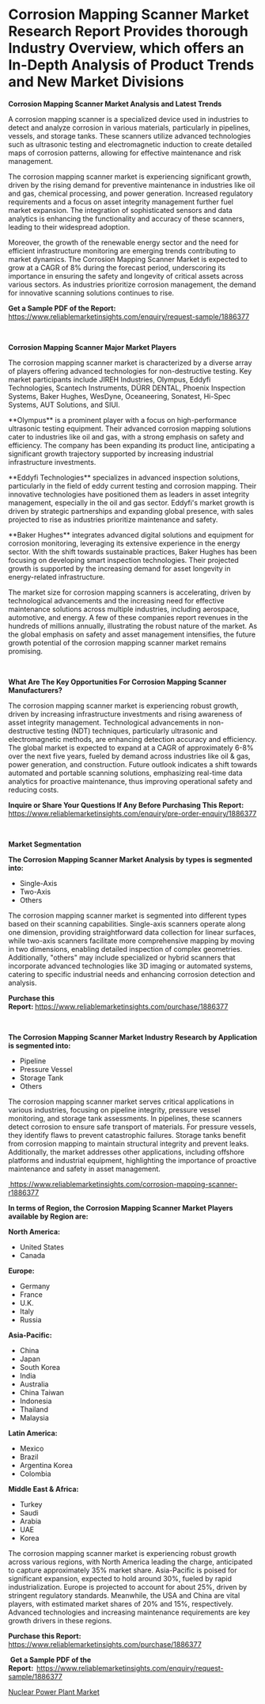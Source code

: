 <p><h1>Corrosion Mapping Scanner Market Research Report Provides thorough Industry Overview, which offers an In-Depth Analysis of Product Trends and New Market Divisions</h1></p><p><strong>Corrosion Mapping Scanner Market Analysis and Latest Trends</strong></p>
<p><p>A corrosion mapping scanner is a specialized device used in industries to detect and analyze corrosion in various materials, particularly in pipelines, vessels, and storage tanks. These scanners utilize advanced technologies such as ultrasonic testing and electromagnetic induction to create detailed maps of corrosion patterns, allowing for effective maintenance and risk management.</p><p>The corrosion mapping scanner market is experiencing significant growth, driven by the rising demand for preventive maintenance in industries like oil and gas, chemical processing, and power generation. Increased regulatory requirements and a focus on asset integrity management further fuel market expansion. The integration of sophisticated sensors and data analytics is enhancing the functionality and accuracy of these scanners, leading to their widespread adoption.</p><p>Moreover, the growth of the renewable energy sector and the need for efficient infrastructure monitoring are emerging trends contributing to market dynamics. The Corrosion Mapping Scanner Market is expected to grow at a CAGR of 8% during the forecast period, underscoring its importance in ensuring the safety and longevity of critical assets across various sectors. As industries prioritize corrosion management, the demand for innovative scanning solutions continues to rise.</p></p>
<p><strong>Get a Sample PDF of the Report:&nbsp;</strong> <a href="https://www.reliablemarketinsights.com/enquiry/request-sample/1886377?utm_campaign=2280&utm_medium=2&utm_source=Github&utm_content=ia&utm_term=10042025&utm_id=corrosion-mapping-scanner">https://www.reliablemarketinsights.com/enquiry/request-sample/1886377</a></p>
<p>&nbsp;</p>
<p><strong>Corrosion Mapping Scanner Major Market Players</strong></p>
<p><p>The corrosion mapping scanner market is characterized by a diverse array of players offering advanced technologies for non-destructive testing. Key market participants include JIREH Industries, Olympus, Eddyfi Technologies, Scantech Instruments, DÜRR DENTAL, Phoenix Inspection Systems, Baker Hughes, WesDyne, Oceaneering, Sonatest, Hi-Spec Systems, AUT Solutions, and SIUI.</p><p>**Olympus** is a prominent player with a focus on high-performance ultrasonic testing equipment. Their advanced corrosion mapping solutions cater to industries like oil and gas, with a strong emphasis on safety and efficiency. The company has been expanding its product line, anticipating a significant growth trajectory supported by increasing industrial infrastructure investments.</p><p>**Eddyfi Technologies** specializes in advanced inspection solutions, particularly in the field of eddy current testing and corrosion mapping. Their innovative technologies have positioned them as leaders in asset integrity management, especially in the oil and gas sector. Eddyfi's market growth is driven by strategic partnerships and expanding global presence, with sales projected to rise as industries prioritize maintenance and safety.</p><p>**Baker Hughes** integrates advanced digital solutions and equipment for corrosion monitoring, leveraging its extensive experience in the energy sector. With the shift towards sustainable practices, Baker Hughes has been focusing on developing smart inspection technologies. Their projected growth is supported by the increasing demand for asset longevity in energy-related infrastructure.</p><p>The market size for corrosion mapping scanners is accelerating, driven by technological advancements and the increasing need for effective maintenance solutions across multiple industries, including aerospace, automotive, and energy. A few of these companies report revenues in the hundreds of millions annually, illustrating the robust nature of the market. As the global emphasis on safety and asset management intensifies, the future growth potential of the corrosion mapping scanner market remains promising.</p></p>
<p>&nbsp;</p>
<p><strong>What Are The Key Opportunities For Corrosion Mapping Scanner Manufacturers?</strong></p>
<p><p>The corrosion mapping scanner market is experiencing robust growth, driven by increasing infrastructure investments and rising awareness of asset integrity management. Technological advancements in non-destructive testing (NDT) techniques, particularly ultrasonic and electromagnetic methods, are enhancing detection accuracy and efficiency. The global market is expected to expand at a CAGR of approximately 6-8% over the next five years, fueled by demand across industries like oil & gas, power generation, and construction. Future outlook indicates a shift towards automated and portable scanning solutions, emphasizing real-time data analytics for proactive maintenance, thus improving operational safety and reducing costs.</p></p>
<p><strong>Inquire or Share Your Questions If Any Before Purchasing This Report:</strong> <a href="https://www.reliablemarketinsights.com/enquiry/pre-order-enquiry/1886377?utm_campaign=2280&utm_medium=2&utm_source=Github&utm_content=ia&utm_term=10042025&utm_id=corrosion-mapping-scanner">https://www.reliablemarketinsights.com/enquiry/pre-order-enquiry/1886377</a></p>
<p>&nbsp;</p>
<p><strong>Market Segmentation</strong></p>
<p><strong>The Corrosion Mapping Scanner Market Analysis by types is segmented into:</strong></p>
<p><ul><li>Single-Axis</li><li>Two-Axis</li><li>Others</li></ul></p>
<p><p>The corrosion mapping scanner market is segmented into different types based on their scanning capabilities. Single-axis scanners operate along one dimension, providing straightforward data collection for linear surfaces, while two-axis scanners facilitate more comprehensive mapping by moving in two dimensions, enabling detailed inspection of complex geometries. Additionally, "others" may include specialized or hybrid scanners that incorporate advanced technologies like 3D imaging or automated systems, catering to specific industrial needs and enhancing corrosion detection and analysis.</p></p>
<p><strong>Purchase this Report:&nbsp;</strong><a href="https://www.reliablemarketinsights.com/purchase/1886377?utm_campaign=2280&utm_medium=2&utm_source=Github&utm_content=ia&utm_term=10042025&utm_id=corrosion-mapping-scanner">https://www.reliablemarketinsights.com/purchase/1886377</a></p>
<p>&nbsp;</p>
<p><strong>The Corrosion Mapping Scanner Market Industry Research by Application is segmented into:</strong></p>
<p><ul><li>Pipeline</li><li>Pressure Vessel</li><li>Storage Tank</li><li>Others</li></ul></p>
<p><p>The corrosion mapping scanner market serves critical applications in various industries, focusing on pipeline integrity, pressure vessel monitoring, and storage tank assessments. In pipelines, these scanners detect corrosion to ensure safe transport of materials. For pressure vessels, they identify flaws to prevent catastrophic failures. Storage tanks benefit from corrosion mapping to maintain structural integrity and prevent leaks. Additionally, the market addresses other applications, including offshore platforms and industrial equipment, highlighting the importance of proactive maintenance and safety in asset management.</p></p>
<p><a href="https://www.reliablemarketinsights.com/corrosion-mapping-scanner-r1886377?utm_campaign=2280&utm_medium=2&utm_source=Github&utm_content=ia&utm_term=10042025&utm_id=corrosion-mapping-scanner">&nbsp;https://www.reliablemarketinsights.com/corrosion-mapping-scanner-r1886377</a></p>
<p><strong>In terms of Region, the Corrosion Mapping Scanner Market Players available by Region are:</strong></p>
<p>
    <p> <strong> North America: </strong>
        <ul>
            <li>United States</li>
            <li>Canada</li>
        </ul>
        </p> 
    <p> <strong> Europe: </strong>
        <ul>
            <li>Germany</li>
            <li>France</li>
            <li>U.K.</li>
            <li>Italy</li>
            <li>Russia</li>
        </ul>
        </p> 
    <p> <strong> Asia-Pacific: </strong>
        <ul>
            <li>China</li>
            <li>Japan</li>
            <li>South Korea</li>
            <li>India</li>
            <li>Australia</li>
            <li>China Taiwan</li>
            <li>Indonesia</li>
            <li>Thailand</li>
            <li>Malaysia</li>
        </ul>
        </p> 
    <p> <strong> Latin America: </strong>
        <ul>
            <li>Mexico</li>
            <li>Brazil</li>
            <li>Argentina Korea</li>
            <li>Colombia</li>
        </ul>
        </p> 
    <p> <strong> Middle East & Africa: </strong>
        <ul>
            <li>Turkey</li>
            <li>Saudi</li>
            <li>Arabia</li>
            <li>UAE</li>
            <li>Korea</li>
        </ul>
    </p>
    </p>
<p><p>The corrosion mapping scanner market is experiencing robust growth across various regions, with North America leading the charge, anticipated to capture approximately 35% market share. Asia-Pacific is poised for significant expansion, expected to hold around 30%, fueled by rapid industrialization. Europe is projected to account for about 25%, driven by stringent regulatory standards. Meanwhile, the USA and China are vital players, with estimated market shares of 20% and 15%, respectively. Advanced technologies and increasing maintenance requirements are key growth drivers in these regions.</p></p>
<p><strong>Purchase this Report: </strong><a href="https://www.reliablemarketinsights.com/purchase/1886377?utm_campaign=2280&utm_medium=2&utm_source=Github&utm_content=ia&utm_term=10042025&utm_id=corrosion-mapping-scanner">https://www.reliablemarketinsights.com/purchase/1886377</a></p>
<p>&nbsp;<strong>Get a Sample PDF of the Report:&nbsp;&nbsp;</strong><a href="https://www.reliablemarketinsights.com/enquiry/request-sample/1886377?utm_campaign=2280&utm_medium=2&utm_source=Github&utm_content=ia&utm_term=10042025&utm_id=corrosion-mapping-scanner">https://www.reliablemarketinsights.com/enquiry/request-sample/1886377</a></p>
<p><strong></strong></p>
<p><p><a href="https://github.com/kaidaloeckf7/Market-Research-Report-List-1/blob/main/nuclear-power-plant-market.md?utm_campaign=2280&utm_medium=2&utm_source=Github&utm_content=ia&utm_term=10042025&utm_id=corrosion-mapping-scanner">Nuclear Power Plant Market</a></p></p>